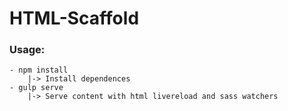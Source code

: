 # HTML-Scaffold

### Usage:

    - npm install
        |-> Install dependences
    - gulp serve
        |-> Serve content with html livereload and sass watchers
